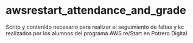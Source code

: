 # awsrestart_attendance_and_grade
Scritp y contenido necesario para realizar el seguimiento de faltas y kc realizados por los alumnos del programa AWS re/Start en Potrero Digital
